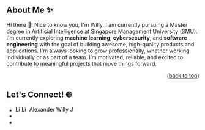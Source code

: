 <a id="readme-top"></a>


## About Me ✨
Hi there 👋! Nice to know you, I'm Willy. I am currently pursuing a Master degree in Artificial Intelligence at Singapore Management University (SMU). I'm currently exploring <b>machine learning</b>, <b>cybersecurity</b>, and <b>software engineering</b> with the goal of building awesome, high-quality products and applications. I'm always looking to grow professionally, whether working individually or as part of a team. I’m motivated, reliable, and excited to contribute to meaningful projects that move things forward.

<p align="right">(<a href="#readme-top">back to top</a>)</p>


## Let's Connect! 🌐
<ul>
  <li>
    <a href="https://www.linkedin.com/in/alexanderwillyj/" height="16" style = "text-decoration:none; display: flex; align-items: center; gap: 4px; width:50%; color: black ">
      <div style ='display: flex; align-items: center;'>
        <img src="https://cdn.jsdelivr.net/gh/devicons/devicon/icons/linkedin/linkedin-original.svg" alt="LinkedIn" width="16" height="16" />
        <img src="https://img.shields.io/badge/LinkedIn-Profile-blue?logo=linkedin&style=flat-square" alt="LinkedIn Badge" height="16" />
      </div>
      Alexander Willy J
    </a>
  </li>
  <li>
    
  </li>
  <li>
    
  </li>
</ul>


<!-- MARKDOWN LINKS & IMAGES -->
